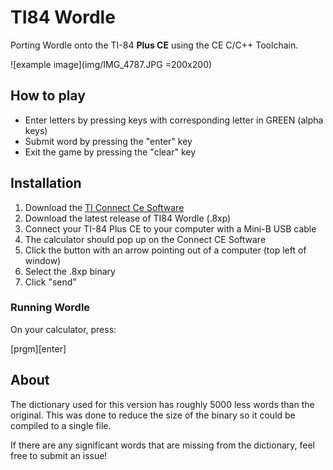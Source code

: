 # TI84 Wordle

Porting Wordle onto the TI-84 **Plus CE** using the CE C/C++ Toolchain.

![example image](img/IMG_4787.JPG =200x200)

## How to play

- Enter letters by pressing keys with corresponding letter in GREEN (alpha keys)
- Submit word by pressing the "enter" key
- Exit the game by pressing the "clear" key

## Installation

1. Download the [TI Connect Ce Software](https://education.ti.com/en/software/details/en/CA9C74CAD02440A69FDC7189D7E1B6C2/swticonnectcesoftware)
2. Download the latest release of TI84 Wordle (.8xp)
3. Connect your TI-84 Plus CE to your computer with a Mini-B USB cable
4. The calculator should pop up on the Connect CE Software
5. Click the button with an arrow pointing out of a computer (top left of window)
6. Select the .8xp binary
7. Click "send"

### Running Wordle

On your calculator, press:

[prgm][enter]

## About

The dictionary used for this version has roughly 5000 less words than the original. This was done to reduce the size of the binary so it could be compiled to a single file.

If there are any significant words that are missing from the dictionary, feel free to submit an issue!
